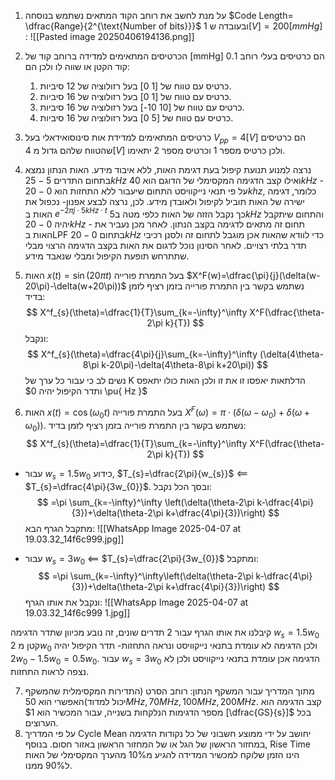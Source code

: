 1. על מנת לחשב את רוחב הקוד המתאים נשתמש בנוסחה $Code Length= \dfrac{Range}{2^{\text{Number of bits}}}$ ובעובדה ש $1[V]=200[mmHg]$ : 
 ![[Pasted image 20250406194136.png]]

2. הכרטיסים המתאימים למדידה ברוחב קוד של [mmHg] 0.1 הם כרטיסים בעלי רוחב קוד הקטן או שווה לו ולכן הם: 
	1. כרטיס עם טווח של [1 0] בעל רזולוציה של 12 סיביות.
	2. כרטיס עם טווח של [1 0] בעל רזולוציה של 16 סיביות. 
	3. כרטיס עם טווח של [10 10-] בעל רזולוציה של 16 סיביות.
	4. כרטיס עם טווח של [5 0] בעל רזולוציה של 16 סיביות. 

3. כרטיסים המתאימים למדידת אות סינוסואידאלי בעל $V_{pp}=4[V]$ הם כרטיסים שהטווח שלהם גדול מ $4[V]$ ולכן כרטיס מספר 1 וכרטיס מספר 2 יתאימו. 
   
4. נרצה למנוע תנועת קיפול בעת דגימת האות, ללא איבוד מידע. האות הנתון נמצא בתחום התדרים $5-25 kHz$ ואילו קצב הדגימה המקסימלי של הדוגם הוא $40 kHz$ - על פי תנאי נייקוויסט התחום שיעבור ללא התחזות הוא $0-20 khz$, כלומר, דגימה ישירה של האות תוביל לקיפול ולאובדן מידע. לכן, נרצה לבצע אפנון- נכפול את האות ב $e^{-2\pi j\cdot5kHz\cdot t}$ כך נקבל הזזה של האות כלפי מטה ב$5 kHz$ והתחום שיתקבל יהיה $0-20 kHz$ - תחום זה מתאים לדגימה בקצב הנתון. לאחר מכן נעביר את האות בLPF בתחום $0-20 kHz$ כדי לוודא שהאות אכן מוגבל לתחום זה ולסנן רכיבי תדר בלתי רצויים. לאחר הסינון נוכל לדגום את האות בקצב הדגימה הרצוי מבלי שתתרחש תופעת הקיפול ומבלי שנאבד מידע.  
   
5. האות $x(t)=\sin(20\pi t)$ בעל התמרת פורייה $X^F(w)=\dfrac{\pi}{j}(\delta(w-20\pi)-\delta(w+20\pi))$  נשתמש בקשר בין התמרת פורייה בזמן רציף לזמן בדיד: 
 $$
X^f_{s}(\theta)=\dfrac{1}{T}\sum_{k=-\infty}^\infty X^F(\dfrac{\theta-2\pi k}{T})
$$
ונקבל: 
$$
X^f_{s}(\theta)=\dfrac{4\pi}{j}\sum_{k=-\infty}^\infty (\delta(4\theta-8\pi k-20\pi)-\delta(4\theta-8\pi k+20\pi))
$$
נשים לב כי עבור כל ערך של K הדלתאות יאפסו זו את זו ולכן האות כולו יתאפס ותדר הקיפול יהיה $0 \pu{ Hz }$
   
6. האות $x(t)=\cos(\omega_{0}t)$ בעל התמרת פורייה $X^F(\omega)=\pi \cdot(\delta(\omega-\omega_{0})+\delta(\omega+\omega_{0}))$. נשתמש בקשר בין התמרת פורייה בזמן רציף לזמן בדיד: 
$$
X^f_{s}(\theta)=\dfrac{1}{T}\sum_{k=-\infty}^\infty X^F(\dfrac{\theta-2\pi k}{T})
$$
* עבור $w_{s}=1.5w_{0}$ כידוע, $T_{s}=\dfrac{2\pi}{w_{s}}$ $\impliedby$ $T_{s}=\dfrac{4\pi}{3w_{0}}$. ובסך הכל נקבל: 
$$
=\pi \sum_{k=-\infty}^\infty \left(\delta(\theta-2\pi k-\dfrac{4\pi}{3})+\delta(\theta-2\pi k+\dfrac{4\pi}{3})\right)
$$
מתקבל הגרף הבא: 
![[WhatsApp Image 2025-04-07 at 19.03.32_14f6c999.jpg]]

* עבור $w_{s}=3w_{0}$ $\impliedby$ $T_{s}=\dfrac{2\pi}{3w_{0}}$ ומתקבל:
$$
=\pi \sum_{k=-\infty}^\infty\left(\delta(\theta-2\pi k-\dfrac{4\pi}{3})+\delta(\theta-2\pi k+\dfrac{4\pi}{3})\right)
$$
ונקבל את אותו הגרף:
![[WhatsApp Image 2025-04-07 at 19.03.32_14f6c999 1.jpg]]

קיבלנו את אותו הגרף עבור 2 תדרים שונים, זה נובע מכיוון שתדר הדגימה $w_{s}=1.5w_{0}$ קטן מ $2w_{0}$ ולכן הדגימה לא עומדת בתנאי נייקוויסט ונראה התחזות- תדר הקיפול יהיה $2w_{0}-1.5w_{0}=0.5w_{0}$. עבור $w_{s}=3w_{0}$ הדגימה אכן עומדת בתנאי נייקוויסט ולכן לא נצפה לראות התחזות. 

7. מתוך המדריך עבור המשקף הנתון: רוחב הסרט (התדירות המקסימלית שהמשקף יכול למדוד)האפשרי הוא $50 MHz, 70 MHz, 100MHz, 200MHz$.
   קצב הדגימה הוא מספר הדגימות הנלקחות בשנייה, עבור המכשיר הוא $1 [\dfrac{GS}{s}]$ בכל הערוצים.
8. על פי המדריך Cycle Mean יחושב על ידי ממוצע חשבוני של כל נקודות הדגימה במחזור הראשון של הגל או של המחזור הראשון באזור חסום.
	בנוסף, Rise Time הינו הזמן שלוקח למכשיר המדידה להגיע מ10% מהערך המקסימלי של האות ל90% ממנו. 